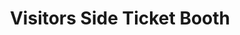 ---
title: "Visitors Side Ticket Booth"
url: /corpus-christi/visitors-side-ticket-booth/
shop: Tickets
---